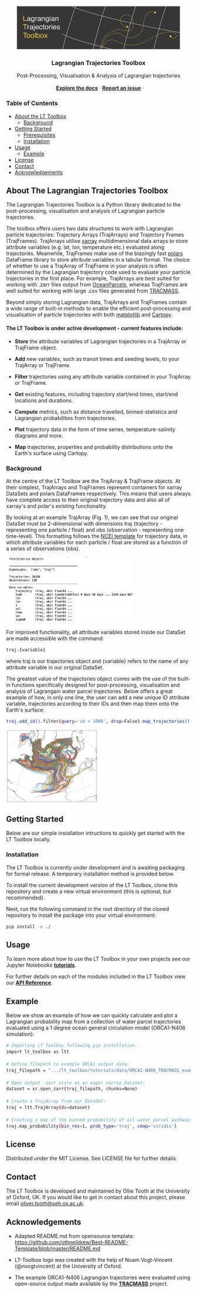 

<br />
<p align="center">
    <img src="docs/images/README_LT_Toolbox_Logo_Dark.png" alt="Logo" width="450" height="120">
  </a>

  <h3 align="center">Lagrangian Trajectories Toolbox</h3>

  <p align="center">
    Post-Processing, Visualisation & Analysis of Lagrangian trajectories
    </a>
    <br />
    <br />
    ·
    <a href="https://oj-tooth.github.io/lt_toolbox/lt_toolbox/docs/html/index.html"><strong>Explore the docs</strong></a>
    ·
    <a href="https://github.com/oj-tooth/lt-toolbox/issues"><strong>Report an issue</strong></a>
    ·
  </p>
</p>

<!-- Table of Contents -->
### Table of Contents

* [About the LT Toolbox](#about-the-lt-toolbox)
  * [Background](#background)
* [Getting Started](#getting-started)
  * [Prerequisites](#prerequisites)
  * [Installation](#installation)
* [Usage](#usage)
  * [Example](#example)
* [License](#license)
* [Contact](#contact)
* [Acknowledgements](#acknowledgements)

<!-- About the LT Toolbox -->
## About The Lagrangian Trajectories Toolbox

The Lagrangian Trajectories Toolbox is a Python library dedicated to the post-processing, visualisation and analysis of Lagrangian particle trajectories. 

The toolbox offers users two data structures to work with Lagrangian particle trajectories: Trajectory Arrays (TrajArrays) and Trajectory Frames (TrajFrames).
TrajArrays utilise [xarray](http://xarray.pydata.org/en/stable/#) multidimensional data arrays to store attribute variables (e.g. lat, lon, temperature etc.) evaluated along trajectories. Meanwhile, TrajFrames make use of the blazingly fast [polars](https://pola-rs.github.io/polars-book/user-guide/index.html) DataFrame library to store attribute variables in a tabular format. The choice of whether to use a TrajArray of TrajFrame in your analysis is often determined by the Lagrangian trajectory code used to evaluate your particle trajectories in the first place. For example, TrajArrays are best suited for working with .zarr files output from [OceanParcels](https://oceanparcels.org), whereas TrajFrames are well suited for working with large .csv files generated from [TRACMASS](https://www.tracmass.org).

Beyond simply storing Lagrangian data, TrajArrays and TrajFrames contain a wide range of built-in methods to enable the efficient post-processing and visualisation of particle trajectories with both [matplotlib](https://matplotlib.org) and [Cartopy](https://scitools.org.uk/cartopy/docs/latest/).

#### The LT Toolbox is under active development - current features include:

+ **Store** the attribute variables of Lagrangian trajectories in a TrajArray or TrajFrame object.

+ **Add** new variables, such as transit times and seeding levels, to your TrajArray or TrajFrame.

+ **Filter** trajectories using any attribute variable contained in your TrajArray or TrajFrame.

+ **Get** existing features, including trajectory start/end times, start/end locations and durations.

+ **Compute** metrics, such as distance travelled, binned-statistics and Lagrangian probabilities from trajectories.

+ **Plot** trajectory data in the form of time series, temperature-salinity diagrams and more.

+ **Map** trajectories, properties and probability distributions onto the Earth's surface using Cartopy.

### Background

At the centre of the LT Toolbox are the TrajArray & TrajFrame objects. At their simplest, TrajArrays and TrajFrames represent containers for xarray DataSets and polars DataFrames respectively. This means that users always have complete access to their original trajectory data and also all of xarray's and polar's existing functionality.

By looking at an example TrajArray (Fig. 1), we can see that our original DataSet must be 2-dimensional with dimensions traj (trajectory - representing one particle / float) and obs (observation - representing one time-level). This formatting follows the [NCEI template](https://www.nodc.noaa.gov/data/formats/netcdf/v2.0/trajectoryIncomplete.cdl) for trajectory data, in which attribute variables for each particle / float are stored as a function of a series of observations (obs).

<p align="centre">
    <img src="docs/images/Figure1_Background.png" alt="Fig1" width="350" height="180"> 
 </a>
<p


For improved functionality, all attribute variables stored inside our DataSet are made accessible with the command:

```sh
traj.{variable}
```
where traj is our trajectories object and {variable} refers to the name of any attribute variable in our original DataSet. 

The greatest value of the trajectories object comes with the use of the built-in functions specifically designed for post-processing, visualisation and analysis of Lagrangain water parcel trajectories. Below offers a great example of how, in only one line, the user can add a new unique ID attribute variable, trajectories according to their IDs and then map them onto the Earth's surface:

```sh
traj.add_id().filter(query='id < 1000', drop=False).map_trajectories()
```

<p align="centre">
    <img src="docs/images/Figure2_Background.png" alt="Fig2" width="250" height="200"> 
 </a>
<p

<!-- Getting Started -->
## Getting Started

Below are our simple installation intructions to quickly get started with the LT Toolbox locally.

### Installation

The LT Toolbox is currently under development and is awaiting packaging for formal release. A temporary installation method is provided below.

To install the current development version of the LT Toolbox, clone this repository and create a new virtual environment (this is optional, but recommended).

Next, run the following command in the root directory of the cloned repository to install the package into your virtual environment:

```sh 
pip install -e ./
```

<!-- Usage -->
## Usage

To learn more about how to use the LT Toolbox in your own projects see our Jupyter Notebooks [**tutorials**](https://oj-tooth.github.io/lt_toolbox/lt_toolbox/tutorials).
    
For further details on each of the modules included in the LT Toolbox view our [**API Reference**](https://oj-tooth.github.io/lt_toolbox/lt_toolbox/docs/html/index.html).

## Example

Below we show an example of how we can quickly calculate and plot a Lagrangian probability map from a collection of water parcel trajectories evaluated using a 1 degree ocean general circulation model (ORCA1-N406 simulation):

```sh
# Importing LT Toolbox following pip installation:
import lt_toolbox as ltt

# Define filepath to example ORCA1 output data:
traj_filepath = ".../lt_toolbox/tutorials/data/ORCA1-N406_TRACMASS_example.zarr"

# Open output .zarr store as an eager xarray DataSet:
dataset = xr.open_zarr(traj_filepath, chunks=None)

# Create a TrajArray from our DataSet:
traj = ltt.TrajArray(ds=dataset)

# Creating a map of the binned probability of all water parcel pathways.
traj.map_probability(bin_res=1, prob_type='traj', cmap='viridis')
```

<!-- License -->
## License

Distributed under the MIT License. See LICENSE file for further details. 

<!-- Contact -->
## Contact

The LT Toolbox is developed and maintained by Ollie Tooth at the University of Oxford, UK. If you would like to get in contact about this project, please email oliver.tooth@seh.ox.ac.uk.

<!-- Acknowledgements -->
## Acknowledgements

* Adapted README.md from opensource template: 
https://github.com/othneildrew/Best-README-Template/blob/master/README.md

* LT-Toolbox logo was created with the help of Noam Vogt-Vincent (@nvogtvincent) at the University of Oxford.

* The example ORCA1-N406 Lagrangian trajectories were evaluated using open-source output made available by the [**TRACMASS**](https://www.tracmass.org) project.
